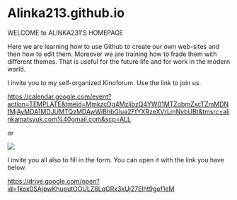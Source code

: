 # Alinka213.github.io
WELCOME to ALINKA231'S HOMEPAGE

Here we are learning how to use Github to create our own web-sites and then how to edit them. Moreover we are training how to frade them with different themes. That is useful for the future life and for work  in the modern world.

I invite you to my self-organized Kinoforum. Use the link to join us.

https://calendar.google.com/event?action=TEMPLATE&tmeid=MmkzcDg4MzlibzQ4YW01MTZobmZxcTZmMDNfMjAyMDA1MDJUMTQzMDAwWiBhbGlua2FtYXRzeXVrLmNvbUBt&tmsrc=alinkamatsyuk.com%40gmail.com&scp=ALL

or

<a target="_blank" href="https://calendar.google.com/event?action=TEMPLATE&amp;tmeid=MmkzcDg4MzlibzQ4YW01MTZobmZxcTZmMDNfMjAyMDA1MDJUMTQzMDAwWiBhbGlua2FtYXRzeXVrLmNvbUBt&amp;tmsrc=alinkamatsyuk.com%40gmail.com&amp;scp=ALL"><img border="0" src="https://www.google.com/calendar/images/ext/gc_button1_ru.gif"></a>

I invite you all also to fill in the form. You can open it with the link you have below.

https://drive.google.com/open?id=1kox0SAjpwKhuputOOULZ8LqGRx3kUj27Elht9gof1eM
